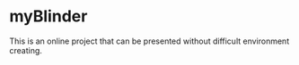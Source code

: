 # myBlinder
This is an online project that can be presented without difficult environment creating.
